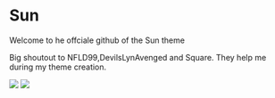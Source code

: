 # Sun
Welcome to he offciale github of the Sun theme



Big shoutout to NFLD99,DevilsLynAvenged and Square. They help me during my theme creation.




![](https://i.imgur.com/hQ5X5HS.jpg)
![](https://i.imgur.com/E8hOCEN.png)

